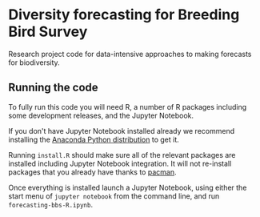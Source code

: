 # Diversity forecasting for Breeding Bird Survey

Research project code for data-intensive approaches to making forecasts for
biodiversity.


## Running the code

To fully run this code you will need R, a number of R packages including some
development releases, and the Jupyter Notebook.

If you don't have Jupyter Notebook installed already we recommend installing the
[Anaconda Python distribution](https://www.continuum.io/downloads) to get it.

Running `install.R` should make sure all of the relevant packages are
installed including Jupyter Notebook integration. It will not re-install
packages that you already have thanks to
[pacman](https://github.com/trinker/pacman).

Once everything is installed launch a Jupyter Notebook, using either the start
menu of `jupyter notebook` from the command line, and run
`forecasting-bbs-R.ipynb`.
